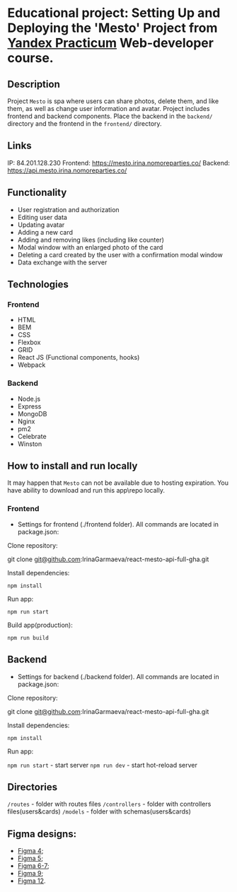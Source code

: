 # Educational project: Setting Up and Deploying the 'Mesto' Project from [Yandex Practicum](https://practicum.yandex.ru/) Web-developer course.

## Description

Project `Mesto` is spa where users can share photos, delete them, and like them, as well as change user information and avatar. Project includes frontend and backend components. Place the backend in the `backend/` directory and the frontend in the `frontend/` directory.

## Links

IP: 84.201.128.230
Frontend: https://mesto.irina.nomoreparties.co/
Backend: https://api.mesto.irina.nomoreparties.co/

## Functionality

* User registration and authorization
* Editing user data
* Updating avatar
* Adding a new card
* Adding and removing likes (including like counter)
* Modal window with an enlarged photo of the card
* Deleting a card created by the user with a confirmation modal window
* Data exchange with the server


## Technologies
### Frontend
* HTML
* BEM
* CSS
* Flexbox
* GRID
* React JS (Functional components, hooks)
* Webpack

### Backend
* Node.js
* Express
* MongoDB
* Nginx
* pm2
* Celebrate
* Winston

## How to install and run locally

It may happen that `Mesto` can not be available due to hosting expiration. You have ability to download and run this app\repo locally.

### Frontend

* Settings for frontend (./frontend folder). All commands are located in package.json:

Clone repository:

  git clone git@github.com:IrinaGarmaeva/react-mesto-api-full-gha.git

Install dependencies:

  `npm install`

Run app:

  `npm run start`

Build app(production):

  `npm run build`

## Backend

* Settings for backend (./backend folder). All commands are located in package.json:

Clone repository:

  git clone git@github.com:IrinaGarmaeva/react-mesto-api-full-gha.git

Install dependencies:

  `npm install`

Run app:

  `npm run start` - start server
  `npm run dev` - start hot-reload server

## Directories

  `/routes` - folder with routes files
  `/controllers` - folder with controllers files(users&cards)
  `/models` - folder with schemas(users&cards)

## Figma designs:

- [Figma 4](https://www.figma.com/file/2cn9N9jSkmxD84oJik7xL7/JavaScript.-Sprint-4);
- [Figma 5](https://www.figma.com/file/bjyvbKKJN2naO0ucURl2Z0/JavaScript.-Sprint-5);
- [Figma 6-7](https://www.figma.com/file/kRVLKwYG3d1HGLvh7JFWRT/JavaScript.-Sprint-6);
- [Figma 9](https://www.figma.com/file/PSdQFRHoxXJFs2FH8IXViF/JavaScript-9-sprint);
- [Figma 12](https://www.figma.com/file/5H3gsn5lIGPwzBPby9jAOo/JavaScript.-Sprint-12).

